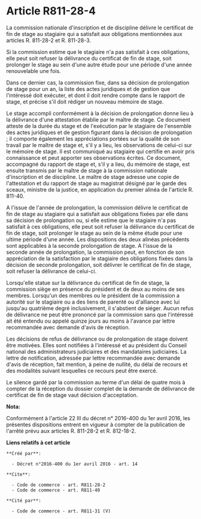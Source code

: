 # Article R811-28-4

La commission nationale d'inscription et de discipline délivre le certificat de fin de stage au stagiaire qui a satisfait aux
obligations mentionnées aux articles R. 811-28-2 et R. 811-28-3. 

Si la commission estime que le stagiaire n'a pas satisfait à ces obligations, elle peut soit refuser la délivrance du
certificat de fin de stage, soit prolonger le stage au sein d'une autre étude pour une période d'une année renouvelable une
fois. 

Dans ce dernier cas, la commission fixe, dans sa décision de prolongation de stage pour un an, la liste des actes juridiques
et de gestion que l'intéressé doit exécuter, et dont il doit rendre compte dans le rapport de stage, et précise s'il doit
rédiger un nouveau mémoire de stage. 

Le stage accompli conformément à la décision de prolongation donne lieu à la délivrance d'une attestation établie par le
maître de stage. Ce document atteste de la durée du stage et de l'exécution par le stagiaire de l'ensemble des actes
juridiques et de gestion figurant dans la décision de prolongation ; il comporte également les appréciations portées sur la
qualité de son travail par le maître de stage et, s'il y a lieu, les observations de celui-ci sur le mémoire de stage. Il est
communiqué au stagiaire qui certifie en avoir pris connaissance et peut apporter ses observations écrites. Ce document,
accompagné du rapport de stage et, s'il y a lieu, du mémoire de stage, est ensuite transmis par le maître de stage à la
commission nationale d'inscription et de discipline. Le maître de stage adresse une copie de l'attestation et du rapport de
stage au magistrat désigné par le garde des sceaux, ministre de la justice, en application du premier alinéa de l'article R.
811-40. 

A l'issue de l'année de prolongation, la commission délivre le certificat de fin de stage au stagiaire qui a satisfait aux
obligations fixées par elle dans sa décision de prolongation ou, si elle estime que le stagiaire n'a pas satisfait à ces
obligations, elle peut soit refuser la délivrance du certificat de fin de stage, soit prolonger le stage au sein de la même
étude pour une ultime période d'une année. Les dispositions des deux alinéas précédents sont applicables à la seconde
prolongation de stage. A l'issue de la seconde année de prolongation, la commission peut, en fonction de son appréciation de
la satisfaction par le stagiaire des obligations fixées dans la décision de seconde prolongation, soit délivrer le certificat
de fin de stage, soit refuser la délivrance de celui-ci. 

Lorsqu'elle statue sur la délivrance du certificat de fin de stage, la commission siège en présence du président et de deux
au moins de ses membres. Lorsqu'un des membres ou le président de la commission a autorité sur le stagiaire ou a des liens de
parenté ou d'alliance avec lui jusqu'au quatrième degré inclusivement, il s'abstient de siéger. Aucun refus de délivrance ne
peut être prononcé par la commission sans que l'intéressé ait été entendu ou appelé quinze jours au moins à l'avance par
lettre recommandée avec demande d'avis de réception. 

Les décisions de refus de délivrance ou de prolongation de stage doivent être motivées. Elles sont notifiées à l'intéressé et
au président du Conseil national des administrateurs judiciaires et des mandataires judiciaires. La lettre de notification,
adressée par lettre recommandée avec demande d'avis de réception, fait mention, à peine de nullité, du délai de recours et
des modalités suivant lesquelles ce recours peut être exercé. 

Le silence gardé par la commission au terme d'un délai de quatre mois à compter de la réception du dossier complet de la
demande de délivrance de certificat de fin de stage vaut décision d'acceptation.

**Nota:**

Conformément à l'article 22 III du décret n° 2016-400 du 1er avril 2016, les présentes dispositions entrent en vigueur à
compter de la publication de l'arrêté prévu aux articles R. 811-28-2 et R. 812-18-2.

**Liens relatifs à cet article**

	**Créé par**:

	  - Décret n°2016-400 du 1er avril 2016 - art. 14

	**Cite**:

	  - Code de commerce - art. R811-28-2
	  - Code de commerce - art. R811-40

	**Cité par**:

	  - Code de commerce - art. R811-31 (V)

